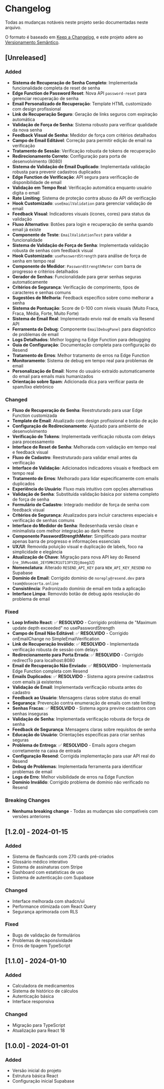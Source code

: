 # Changelog

Todas as mudanças notáveis neste projeto serão documentadas neste arquivo.

O formato é baseado em [Keep a Changelog](https://keepachangelog.com/pt-BR/1.0.0/),
e este projeto adere ao [Versionamento Semântico](https://semver.org/lang/pt-BR/).

## [Unreleased]

### Added
- **Sistema de Recuperação de Senha Completo**: Implementada funcionalidade completa de reset de senha
- **Edge Function de Password Reset**: Nova API `password-reset` para gerenciar recuperação de senha
- **Email Personalizado de Recuperação**: Template HTML customizado com design profissional
- **Link de Recuperação Seguro**: Geração de links seguros com expiração automática
- **Validação de Força de Senha**: Sistema robusto para verificar qualidade da nova senha
- **Feedback Visual de Senha**: Medidor de força com critérios detalhados
- **Campo de Email Editável**: Correção para permitir edição de email na verificação
- **Tratamento de Sessão**: Verificação robusta de tokens de recuperação
- **Redirecionamento Correto**: Configuração para porta de desenvolvimento (8080)
- **Sistema de Validação de Email Duplicado**: Implementada validação robusta para prevenir cadastros duplicados
- **Edge Function de Verificação**: API segura para verificação de disponibilidade de email
- **Validação em Tempo Real**: Verificação automática enquanto usuário digita o email
- **Rate Limiting**: Sistema de proteção contra abuso da API de verificação
- **Hook Customizado**: `useEmailValidation` para gerenciar validação de email
- **Feedback Visual**: Indicadores visuais (ícones, cores) para status da validação
- **Fluxo Alternativo**: Botões para login e recuperação de senha quando email já existe
- **Componente de Teste**: `EmailValidationTest` para validar a funcionalidade
- **Sistema de Validação de Força de Senha**: Implementada validação robusta de senhas com feedback visual
- **Hook Customizado**: `usePasswordStrength` para análise de força de senha em tempo real
- **Componente de Medidor**: `PasswordStrengthMeter` com barra de progresso e critérios detalhados
- **Gerador de Senhas**: Funcionalidade para gerar senhas seguras automaticamente
- **Critérios de Segurança**: Verificação de comprimento, tipos de caracteres e senhas comuns
- **Sugestões de Melhoria**: Feedback específico sobre como melhorar a senha
- **Sistema de Pontuação**: Score de 0-100 com níveis visuais (Muito Fraca, Fraca, Média, Forte, Muito Forte)
- **Sistema de Email Real**: Implementado envio real de emails via Resend API
- **Ferramenta de Debug**: Componente `EmailDebugPanel` para diagnóstico de problemas de email
- **Logs Detalhados**: Melhor logging na Edge Function para debugging
- **Guia de Configuração**: Documentação completa para configuração do Resend
- **Tratamento de Erros**: Melhor tratamento de erros na Edge Function
- **Monitoramento**: Sistema de debug em tempo real para problemas de email
- **Personalização de Email**: Nome do usuário extraído automaticamente do email para emails mais humanizados
- **Orientação sobre Spam**: Adicionada dica para verificar pasta de spam/lixo eletrônico

### Changed
- **Fluxo de Recuperação de Senha**: Reestruturado para usar Edge Function customizada
- **Template de Email**: Atualizado com design profissional e botão de ação
- **Configuração de Redirecionamento**: Ajustado para ambiente de desenvolvimento
- **Verificação de Tokens**: Implementada verificação robusta com delays para processamento
- **Interface de Reset de Senha**: Melhorada com validação em tempo real e feedback visual
- **Fluxo de Cadastro**: Reestruturado para validar email antes da verificação
- **Interface de Validação**: Adicionados indicadores visuais e feedback em tempo real
- **Tratamento de Erros**: Melhorado para lidar especificamente com emails duplicados
- **Experiência do Usuário**: Fluxo mais intuitivo com opções alternativas
- **Validação de Senha**: Substituída validação básica por sistema completo de força de senha
- **Formulário de Cadastro**: Integrado medidor de força de senha com feedback visual
- **Critérios de Segurança**: Atualizados para incluir caracteres especiais e verificação de senhas comuns
- **Interface do Medidor de Senha**: Redesenhada versão clean e minimalista com melhor integração ao dark theme
- **Componente PasswordStrengthMeter**: Simplificado para mostrar apenas barra de progresso e informações essenciais
- **UX/UI**: Removida poluição visual e duplicação de labels, foco na simplicidade e elegância
- **Atualização de Chave**: Migração para nova API key do Resend (`re_3hMvo4A6_2EY5MKCR1U713FYZQj8oeg3Z`)
- **Nomenclatura**: Alterado `RESEND_API_KEY` para `NEW_API_KEY_RESEND` no Supabase
- **Domínio de Email**: Corrigido domínio de `noreply@resend.dev` para `team@dosecerta.online`
- **Consistência**: Padronizado domínio de email em toda a aplicação
- **Interface Limpa**: Removido botão de debug após resolução do problema de email

### Fixed
- **Loop Infinito React**: ✅ **RESOLVIDO** - Corrigido problema de "Maximum update depth exceeded" no usePasswordStrength
- **Campo de Email Não Editável**: ✅ **RESOLVIDO** - Corrigido onEmailChange no SimpleEmailVerification
- **Link de Recuperação Inválido**: ✅ **RESOLVIDO** - Implementada verificação robusta de sessão com delays
- **Redirecionamento para Porta Errada**: ✅ **RESOLVIDO** - Corrigido redirectTo para localhost:8080
- **Email de Recuperação Não Enviado**: ✅ **RESOLVIDO** - Implementada Edge Function completa com Resend
- **Emails Duplicados**: ✅ **RESOLVIDO** - Sistema agora previne cadastros com emails já existentes
- **Validação de Email**: Implementada verificação robusta antes do cadastro
- **Feedback ao Usuário**: Mensagens claras sobre status do email
- **Segurança**: Prevenção contra enumeração de emails com rate limiting
- **Senhas Fracas**: ✅ **RESOLVIDO** - Sistema agora previne cadastros com senhas inseguras
- **Validação de Senha**: Implementada verificação robusta de força de senha
- **Feedback de Segurança**: Mensagens claras sobre requisitos de senha
- **Educação do Usuário**: Orientações específicas para criar senhas seguras
- **Problema de Entrega**: ✅ **RESOLVIDO** - Emails agora chegam corretamente na caixa de entrada
- **Configuração Resend**: Corrigida implementação para usar API real do Resend
- **Debug de Problemas**: Implementada ferramenta para identificar problemas de email
- **Logs de Erro**: Melhor visibilidade de erros na Edge Function
- **Domínio Inválido**: Corrigido problema de domínio não verificado no Resend

### Breaking Changes
- **Nenhuma breaking change** - Todas as mudanças são compatíveis com versões anteriores

## [1.2.0] - 2024-01-15

### Added
- Sistema de flashcards com 270 cards pré-criados
- Glossário médico interativo
- Sistema de assinaturas com Stripe
- Dashboard com estatísticas de uso
- Sistema de autenticação com Supabase

### Changed
- Interface melhorada com shadcn/ui
- Performance otimizada com React Query
- Segurança aprimorada com RLS

### Fixed
- Bugs de validação de formulários
- Problemas de responsividade
- Erros de tipagem TypeScript

## [1.1.0] - 2024-01-10

### Added
- Calculadora de medicamentos
- Sistema de histórico de cálculos
- Autenticação básica
- Interface responsiva

### Changed
- Migração para TypeScript
- Atualização para React 18

## [1.0.0] - 2024-01-01

### Added
- Versão inicial do projeto
- Estrutura básica React
- Configuração inicial Supabase 
